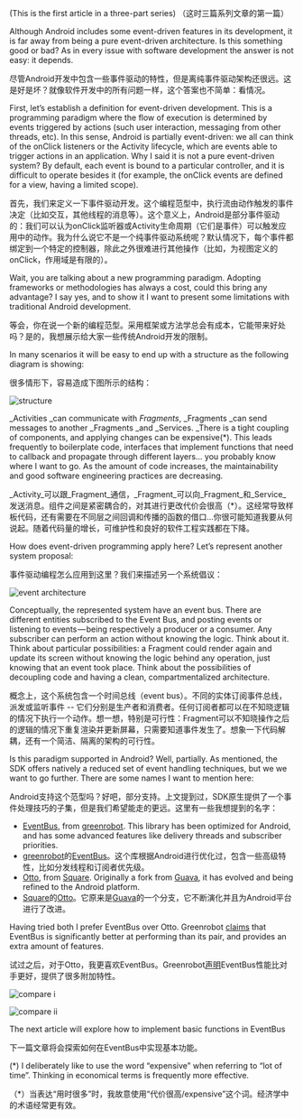 (This is the first article in a three-part series)
（这时三篇系列文章的第一篇）

Although Android includes some event-driven features in its development, it is far away from being a pure event-driven architecture. Is this something good or bad? As in every issue with software development the answer is not easy: it depends.

尽管Android开发中包含一些事件驱动的特性，但是离纯事件驱动架构还很远。这是好是坏？就像软件开发中的所有问题一样，这个答案也不简单：看情况。

First, let’s establish a definition for event-driven development. This is a programming paradigm where the flow of execution is determined by events triggered by actions (such user interaction, messaging from other threads, etc). In this sense, Android is partially event-driven: we all can think of the onClick listeners or the Activity lifecycle, which are events able to trigger actions in an application. Why I said it is not a pure event-driven system? By default, each event is bound to a particular controller, and it is difficult to operate besides it (for example, the onClick events are defined for a view, having a limited scope).

首先，我们来定义一下事件驱动开发。这个编程范型中，执行流由动作触发的事件决定（比如交互，其他线程的消息等）。这个意义上，Android是部分事件驱动的：我们可以认为onClick监听器或Activity生命周期（它们是事件）可以触发应用中的动作。我为什么说它不是一个纯事件驱动系统呢？默认情况下，每个事件都绑定到一个特定的控制器，除此之外很难进行其他操作（比如，为视图定义的onClick，作用域是有限的）。

Wait, you are talking about a new programming paradigm. Adopting frameworks or methodologies has always a cost, could this bring any advantage? I say yes, and to show it I want to present some limitations with traditional Android development.

等会，你在说一个新的编程范型。采用框架或方法学总会有成本，它能带来好处吗？是的，我想展示给大家一些传统Android开发的限制。

In many scenarios it will be easy to end up with a structure as the following diagram is showing:

很多情形下，容易造成下图所示的结构：

![structure](https://d262ilb51hltx0.cloudfront.net/max/800/1*E8LdhGivILj-DZntgtctrg.png)

_Activities _can communicate with _Fragments_, _Fragments _can send messages to another _Fragments _and _Services. _There is a tight coupling of components, and applying changes can be expensive(*). This leads frequently to boilerplate code, interfaces that implement functions that need to callback and propagate through different layers… you probably know where I want to go. As the amount of code increases, the maintainability and good software engineering practices are decreasing.

_Activity_可以跟_Fragment_通信，_Fragment_可以向_Fragment_和_Service_发送消息。组件之间是紧密耦合的，对其进行更改代价会很高（*）。这经常导致样板代码，还有需要在不同层之间回调和传播的函数的借口...你很可能知道我要从何说起。随着代码量的增长，可维护性和良好的软件工程实践都在下降。

How does event-driven programming apply here? Let’s represent another system proposal:

事件驱动编程怎么应用到这里？我们来描述另一个系统倡议：

![event architecture](https://d262ilb51hltx0.cloudfront.net/max/1576/1*8WqRoVCAdoc8c5Tfu5myWQ.png)

Conceptually, the represented system have an event bus. There are different entities subscribed to the Event Bus, and posting events or listening to events — being respectively a producer or a consumer. Any subscriber can perform an action without knowing the logic. Think about it. Think about particular possibilities: a Fragment could render again and update its screen without knowing the logic behind any operation, just knowing that an event took place. Think about the possibilities of decoupling code and having a clean, compartmentalized architecture.

概念上，这个系统包含一个时间总线（event bus）。不同的实体订阅事件总线，派发或监听事件 -- 它们分别是生产者和消费者。任何订阅者都可以在不知晓逻辑的情况下执行一个动作。想一想，特别是可行性：Fragment可以不知晓操作之后的逻辑的情况下重复渲染并更新屏幕，只需要知道事件发生了。想象一下代码解耦，还有一个简洁、隔离的架构的可行性。

Is this paradigm supported in Android? Well, partially. As mentioned, the SDK offers natively a reduced set of event handling techniques, but we we want to go further. There are some names I want to mention here:

Android支持这个范型吗？好吧，部分支持。上文提到过，SDK原生提供了一个事件处理技巧的子集，但是我们希望能走的更远。这里有一些我想提到的名字：

*   [EventBus](https://github.com/greenrobot/EventBus/), from [greenrobot](http://greenrobot.de/). This library has been optimized for Android, and has some advanced features like delivery threads and subscriber priorities.
*   [greenrobot](http://greenrobot.de/)的[EventBus](https://github.com/greenrobot/EventBus/)。这个库根据Android进行优化过，包含一些高级特性，比如分发线程和订阅者优先级。
*   [Otto](http://square.github.io/otto/), from [Square](https://squareup.com/global/en/register). Originally a fork from [Guava](https://code.google.com/p/guava-libraries/), it has evolved and being refined to the Android platform.
*   [Square](https://squareup.com/global/en/register)的[Otto](http://square.github.io/otto/)。它原来是[Guava](https://code.google.com/p/guava-libraries/)的一个分支，它不断演化并且为Android平台进行了改进。

Having tried both I prefer EventBus over Otto. Greenrobot [claims](https://github.com/greenrobot/EventBus/blob/master/COMPARISON.md) that EventBus is significantly better at performing than its pair, and provides an extra amount of features.

试过之后，对于Otto，我更喜欢EventBus。Greenrobot[声明](https://github.com/greenrobot/EventBus/blob/master/COMPARISON.md)EventBus性能比对手更好，提供了很多附加特性。

![compare i](https://d262ilb51hltx0.cloudfront.net/max/800/1*uw1QaSKhDc_J_zDTMH24ow.png)

![compare ii](https://d262ilb51hltx0.cloudfront.net/max/1544/1*4FFuBtsHh1OFtm-lts4OSA.png)

The next article will explore how to implement basic functions in EventBus

下一篇文章将会探索如何在EventBus中实现基本功能。

(*) I deliberately like to use the word “expensive” when referring to “lot of time”. Thinking in economical terms is frequently more effective.

（*）当表达“用时很多”时，我故意使用“代价很高/expensive”这个词。经济学中的术语经常更有效。